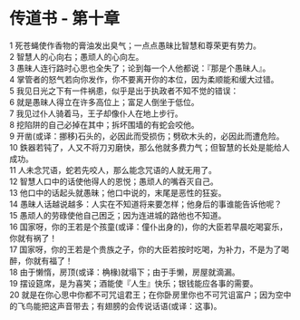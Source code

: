 # 传道书 - 第十章
  
 1 死苍蝇使作香物的膏油发出臭气；一点点愚昧比智慧和尊荣更有势力。  
 2 智慧人的心向右；愚顽人的心向左。  
 3 愚昧人连行路时心思也全失了；论到每一个人他都说：『那是个愚昧人』。  
 4 掌管者的怒气若向你发作，你不要离开你的本位，因为柔顺能和缓大过错。  
 5 我见日光之下有一件祸患，似乎是出于执政者不知不觉的错误：  
 6 就是愚昧人得立在许多高位上；富足人倒坐于低位。  
 7 我见过仆人骑着马，王子却像仆人在地上步行。  
 8 挖陷阱的自己必掉在其中；拆坏围墙的有蛇会咬他。  
 9 开凿(或译：挪移)石头的，必因此而受损伤；劈砍木头的，必因此而遭危险。  
 10 鉄器若钝了，人又不将刀刃磨快，那么他就多费力气；但智慧的长处是能给人成功。  
 11 人未念咒语，蛇若先咬人，那么能念咒语的人就无用了。  
 12 智慧人口中的话使他得人的恩悦；愚顽人的嘴吞灭自己。  
 13 他口中的话起头就愚昧；他口中说的，末尾是恶性的狂妄。  
 14 愚昧人话越说越多：人实在不知道将来要怎样；他身后的事谁能告诉他呢？  
 15 愚顽人的劳碌使他自己困乏；因为连进城的路他也不知道。  
 16 国家呀，你的王若是个孩童(或译：僮仆出身的)，你的大臣若早晨吃喝宴乐，你就有祸了！  
 17 国家呀，你的王若是个贵族之子，你的大臣若按时吃喝，为补力，不是为了喝醉，你就有福了！  
 18 由于懒惰，房顶(或译：桷椽)就塌下；由于手懒，房屋就滴漏。  
 19 摆设筵席，是为喜笑；酒能使『人生』快乐；银钱能应各事的需要。  
 20 就是在你心思中你都不可咒诅君王；在你卧房里你也不可咒诅富户；因为空中的飞鸟能把这声音带去；有翅膀的会传说话语(或译：这事)。